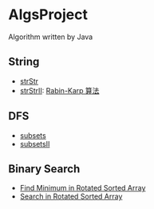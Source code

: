 # AlgsProject
Algorithm written by Java

## String
- [strStr](http://www.lintcode.com/problem/strstr)
- [strStrII](http://www.lintcode.com/problem/strstrII): [Rabin-Karp 算法](https://github.com/Kexin-Li/AlgsProject/blob/master/Rabin-Karp%E7%AE%97%E6%B3%95.md)

## DFS
- [subsets](http://www.lintcode.com/en/problem/subsets)
- [subsetsII](http://www.lintcode.com/en/problem/subsets-ii)

## Binary Search
- [Find Minimum in Rotated Sorted Array](http://www.lintcode.com/en/problem/find-minimum-in-rotated-sorted-array/)
- [Search in Rotated Sorted Array](http://www.lintcode.com/en/problem/search-in-rotated-sorted-array/)
